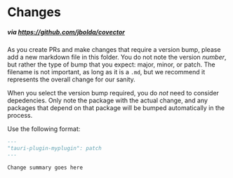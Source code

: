 # Changes
##### via https://github.com/jbolda/covector

As you create PRs and make changes that require a version bump, please add a new markdown file in this folder. You do not note the version *number*, but rather the type of bump that you expect: major, minor, or patch. The filename is not important, as long as it is a `.md`, but we recommend it represents the overall change for our sanity.

When you select the version bump required, you do *not* need to consider depedencies. Only note the package with the actual change, and any packages that depend on that package will be bumped automatically in the process.

Use the following format:
```md
---
"tauri-plugin-myplugin": patch
---

Change summary goes here

```
